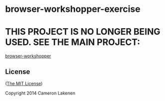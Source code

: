 # browser-workshopper-exercise

# THIS PROJECT IS NO LONGER BEING USED. SEE THE MAIN PROJECT:

[browser-workshopper](https://github.com/lakenen/browser-workshopper)

## License

([The MIT License](LICENSE))

Copyright 2014 Cameron Lakenen
